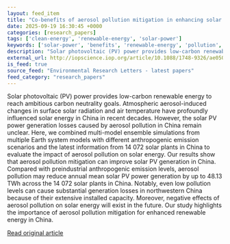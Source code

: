 ```yaml
---
layout: feed_item
title: "Co-benefits of aerosol pollution mitigation in enhancing solar photovoltaic power generation in China"
date: 2025-09-19 16:30:45 +0000
categories: [research_papers]
tags: ['clean-energy', 'renewable-energy', 'solar-power']
keywords: ['solar-power', 'benefits', 'renewable-energy', 'pollution', 'clean-energy', 'aerosol']
description: "Solar photovoltaic (PV) power provides low-carbon renewable energy to reach ambitious carbon neutrality goals"
external_url: http://iopscience.iop.org/article/10.1088/1748-9326/ae0502
is_feed: true
source_feed: "Environmental Research Letters - latest papers"
feed_category: "research_papers"
---
```


Solar photovoltaic (PV) power provides low-carbon renewable energy to reach ambitious carbon neutrality goals. Atmospheric aerosol-induced changes in surface solar radiation and air temperature have profoundly influenced solar energy in China in recent decades. However, the solar PV power generation losses caused by aerosol pollution in China remain unclear. Here, we combined multi-model ensemble simulations from multiple Earth system models with different anthropogenic emission scenarios and the latest information from 14 072 solar plants in China to evaluate the impact of aerosol pollution on solar energy. Our results show that aerosol pollution mitigation can improve solar PV generation in China. Compared with preindustrial anthropogenic emission levels, aerosol pollution may reduce annual mean solar PV power generation by up to 48.13 TWh across the 14 072 solar plants in China. Notably, even low pollution levels can cause substantial generation losses in northwestern China because of their extensive installed capacity. Moreover, negative effects of aerosol pollution on solar energy will exist in the future. Our study highlights the importance of aerosol pollution mitigation for enhanced renewable energy in China.

[Read original article](http://iopscience.iop.org/article/10.1088/1748-9326/ae0502)
